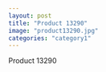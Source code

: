 ```yaml
---
layout: post
title: "Product 13290"
image: "product13290.jpg"
categories: "category1"
---
```

Product 13290
